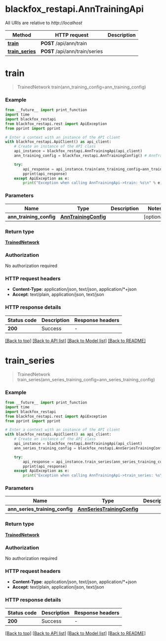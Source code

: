 # blackfox_restapi.AnnTrainingApi

All URIs are relative to *http://localhost*

Method | HTTP request | Description
------------- | ------------- | -------------
[**train**](AnnTrainingApi.md#train) | **POST** /api/ann/train | 
[**train_series**](AnnTrainingApi.md#train_series) | **POST** /api/ann/train/series | 


# **train**
> TrainedNetwork train(ann_training_config=ann_training_config)



### Example

```python
from __future__ import print_function
import time
import blackfox_restapi
from blackfox_restapi.rest import ApiException
from pprint import pprint

# Enter a context with an instance of the API client
with blackfox_restapi.ApiClient() as api_client:
    # Create an instance of the API class
    api_instance = blackfox_restapi.AnnTrainingApi(api_client)
    ann_training_config = blackfox_restapi.AnnTrainingConfig() # AnnTrainingConfig |  (optional)

    try:
        api_response = api_instance.train(ann_training_config=ann_training_config)
        pprint(api_response)
    except ApiException as e:
        print("Exception when calling AnnTrainingApi->train: %s\n" % e)
```

### Parameters

Name | Type | Description  | Notes
------------- | ------------- | ------------- | -------------
 **ann_training_config** | [**AnnTrainingConfig**](AnnTrainingConfig.md)|  | [optional] 

### Return type

[**TrainedNetwork**](TrainedNetwork.md)

### Authorization

No authorization required

### HTTP request headers

 - **Content-Type**: application/json, text/json, application/*+json
 - **Accept**: text/plain, application/json, text/json

### HTTP response details
| Status code | Description | Response headers |
|-------------|-------------|------------------|
**200** | Success |  -  |

[[Back to top]](#) [[Back to API list]](../README.md#documentation-for-api-endpoints) [[Back to Model list]](../README.md#documentation-for-models) [[Back to README]](../README.md)

# **train_series**
> TrainedNetwork train_series(ann_series_training_config=ann_series_training_config)



### Example

```python
from __future__ import print_function
import time
import blackfox_restapi
from blackfox_restapi.rest import ApiException
from pprint import pprint

# Enter a context with an instance of the API client
with blackfox_restapi.ApiClient() as api_client:
    # Create an instance of the API class
    api_instance = blackfox_restapi.AnnTrainingApi(api_client)
    ann_series_training_config = blackfox_restapi.AnnSeriesTrainingConfig() # AnnSeriesTrainingConfig |  (optional)

    try:
        api_response = api_instance.train_series(ann_series_training_config=ann_series_training_config)
        pprint(api_response)
    except ApiException as e:
        print("Exception when calling AnnTrainingApi->train_series: %s\n" % e)
```

### Parameters

Name | Type | Description  | Notes
------------- | ------------- | ------------- | -------------
 **ann_series_training_config** | [**AnnSeriesTrainingConfig**](AnnSeriesTrainingConfig.md)|  | [optional] 

### Return type

[**TrainedNetwork**](TrainedNetwork.md)

### Authorization

No authorization required

### HTTP request headers

 - **Content-Type**: application/json, text/json, application/*+json
 - **Accept**: text/plain, application/json, text/json

### HTTP response details
| Status code | Description | Response headers |
|-------------|-------------|------------------|
**200** | Success |  -  |

[[Back to top]](#) [[Back to API list]](../README.md#documentation-for-api-endpoints) [[Back to Model list]](../README.md#documentation-for-models) [[Back to README]](../README.md)


